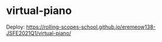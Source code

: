﻿# virtual-piano
Deploy: https://rolling-scopes-school.github.io/eremeow138-JSFE2021Q1/virtual-piano/
